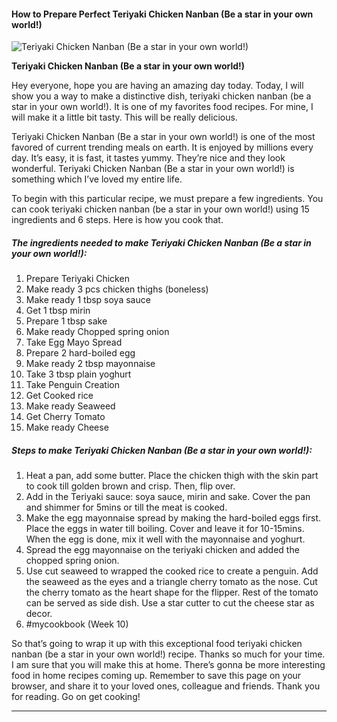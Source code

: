             

#### How to Prepare Perfect Teriyaki Chicken Nanban (Be a star in your own world!)

![Teriyaki Chicken Nanban (Be a star in your own world!)](https://img-global.cpcdn.com/recipes/86bb968781dc5a56/751x532cq70/teriyaki-chicken-nanban-be-a-star-in-your-own-world-recipe-main-photo.jpg)

**Teriyaki Chicken Nanban (Be a star in your own world!)**

Hey everyone, hope you are having an amazing day today. Today, I will show you a way to make a distinctive dish, teriyaki chicken nanban (be a star in your own world!). It is one of my favorites food recipes. For mine, I will make it a little bit tasty. This will be really delicious.

Teriyaki Chicken Nanban (Be a star in your own world!) is one of the most favored of current trending meals on earth. It is enjoyed by millions every day. It’s easy, it is fast, it tastes yummy. They’re nice and they look wonderful. Teriyaki Chicken Nanban (Be a star in your own world!) is something which I’ve loved my entire life.

To begin with this particular recipe, we must prepare a few ingredients. You can cook teriyaki chicken nanban (be a star in your own world!) using 15 ingredients and 6 steps. Here is how you cook that.

##### The ingredients needed to make Teriyaki Chicken Nanban (Be a star in your own world!):

1.  Prepare Teriyaki Chicken
2.  Make ready 3 pcs chicken thighs (boneless)
3.  Make ready 1 tbsp soya sauce
4.  Get 1 tbsp mirin
5.  Prepare 1 tbsp sake
6.  Make ready Chopped spring onion
7.  Take Egg Mayo Spread
8.  Prepare 2 hard-boiled egg
9.  Make ready 2 tbsp mayonnaise
10.  Take 3 tbsp plain yoghurt
11.  Take Penguin Creation
12.  Get Cooked rice
13.  Make ready Seaweed
14.  Get Cherry Tomato
15.  Make ready Cheese

##### Steps to make Teriyaki Chicken Nanban (Be a star in your own world!):

1.  Heat a pan, add some butter. Place the chicken thigh with the skin part to cook till golden brown and crisp. Then, flip over.
2.  Add in the Teriyaki sauce: soya sauce, mirin and sake. Cover the pan and shimmer for 5mins or till the meat is cooked.
3.  Make the egg mayonnaise spread by making the hard-boiled eggs first. Place the eggs in water till boiling. Cover and leave it for 10-15mins. When the egg is done, mix it well with the mayonnaise and yoghurt.
4.  Spread the egg mayonnaise on the teriyaki chicken and added the chopped spring onion.
5.  Use cut seaweed to wrapped the cooked rice to create a penguin. Add the seaweed as the eyes and a triangle cherry tomato as the nose. Cut the cherry tomato as the heart shape for the flipper. Rest of the tomato can be served as side dish. Use a star cutter to cut the cheese star as decor.
6.  #mycookbook (Week 10)

So that’s going to wrap it up with this exceptional food teriyaki chicken nanban (be a star in your own world!) recipe. Thanks so much for your time. I am sure that you will make this at home. There’s gonna be more interesting food in home recipes coming up. Remember to save this page on your browser, and share it to your loved ones, colleague and friends. Thank you for reading. Go on get cooking!

* * *